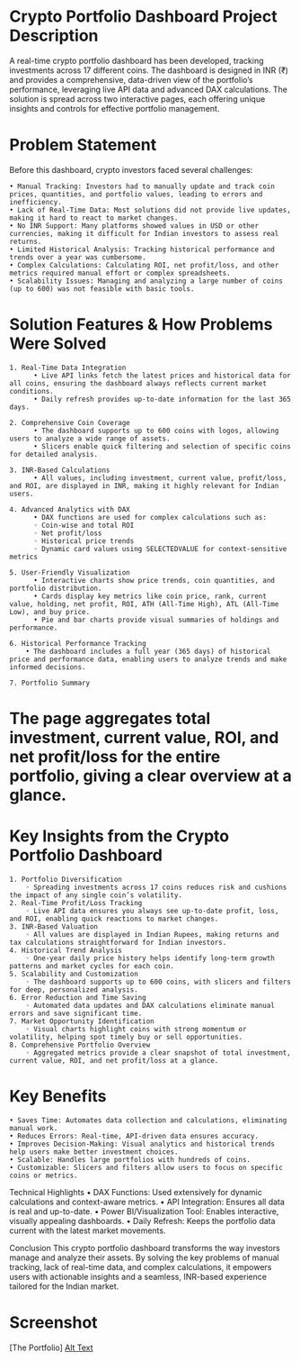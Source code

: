 # Crypto Portfolio Dashboard Project Description

A real-time crypto portfolio dashboard has been developed, tracking investments across 17 different coins. The dashboard is designed in INR (₹) and provides a comprehensive, data-driven view of the portfolio’s performance, leveraging live API data and advanced DAX calculations. The solution is spread across two interactive pages, each offering unique insights and controls for effective portfolio management.

# Problem Statement

Before this dashboard, crypto investors faced several challenges:

    • Manual Tracking: Investors had to manually update and track coin prices, quantities, and portfolio values, leading to errors and inefficiency.
    • Lack of Real-Time Data: Most solutions did not provide live updates, making it hard to react to market changes.
    • No INR Support: Many platforms showed values in USD or other currencies, making it difficult for Indian investors to assess real returns.
    • Limited Historical Analysis: Tracking historical performance and trends over a year was cumbersome.
    • Complex Calculations: Calculating ROI, net profit/loss, and other metrics required manual effort or complex spreadsheets.
    • Scalability Issues: Managing and analyzing a large number of coins (up to 600) was not feasible with basic tools.

# Solution Features & How Problems Were Solved

    1. Real-Time Data Integration
          • Live API links fetch the latest prices and historical data for all coins, ensuring the dashboard always reflects current market conditions.
          • Daily refresh provides up-to-date information for the last 365 days.

    2. Comprehensive Coin Coverage
          • The dashboard supports up to 600 coins with logos, allowing users to analyze a wide range of assets.
          • Slicers enable quick filtering and selection of specific coins for detailed analysis.

    3. INR-Based Calculations
          • All values, including investment, current value, profit/loss, and ROI, are displayed in INR, making it highly relevant for Indian users.

    4. Advanced Analytics with DAX
          • DAX functions are used for complex calculations such as:
          ◦ Coin-wise and total ROI
          ◦ Net profit/loss
          ◦ Historical price trends
          ◦ Dynamic card values using SELECTEDVALUE for context-sensitive metrics

    5. User-Friendly Visualization
          • Interactive charts show price trends, coin quantities, and portfolio distribution.
          • Cards display key metrics like coin price, rank, current value, holding, net profit, ROI, ATH (All-Time High), ATL (All-Time Low), and buy price.
          • Pie and bar charts provide visual summaries of holdings and performance.

    6. Historical Performance Tracking
        • The dashboard includes a full year (365 days) of historical price and performance data, enabling users to analyze trends and make informed decisions.

    7. Portfolio Summary
  
# The  page aggregates total investment, current value, ROI, and net profit/loss for the entire portfolio, giving a clear overview at a glance.

# Key Insights from the Crypto Portfolio Dashboard
  
    1. Portfolio Diversification
        ◦ Spreading investments across 17 coins reduces risk and cushions the impact of any single coin’s volatility.
    2. Real-Time Profit/Loss Tracking
        ◦ Live API data ensures you always see up-to-date profit, loss, and ROI, enabling quick reactions to market changes.
    3. INR-Based Valuation
        ◦ All values are displayed in Indian Rupees, making returns and tax calculations straightforward for Indian investors.
    4. Historical Trend Analysis
        ◦ One-year daily price history helps identify long-term growth patterns and market cycles for each coin.
    5. Scalability and Customization
        ◦ The dashboard supports up to 600 coins, with slicers and filters for deep, personalized analysis.
    6. Error Reduction and Time Saving
        ◦ Automated data updates and DAX calculations eliminate manual errors and save significant time.
    7. Market Opportunity Identification
        ◦ Visual charts highlight coins with strong momentum or volatility, helping spot timely buy or sell opportunities.
    8. Comprehensive Portfolio Overview
        ◦ Aggregated metrics provide a clear snapshot of total investment, current value, ROI, and net profit/loss at a glance.
       
 # Key Benefits
   
    • Saves Time: Automates data collection and calculations, eliminating manual work.
    • Reduces Errors: Real-time, API-driven data ensures accuracy.
    • Improves Decision-Making: Visual analytics and historical trends help users make better investment choices.
    • Scalable: Handles large portfolios with hundreds of coins.
    • Customizable: Slicers and filters allow users to focus on specific coins or metrics.
Technical Highlights
    • DAX Functions: Used extensively for dynamic calculations and context-aware metrics.
    • API Integration: Ensures all data is real and up-to-date.
    • Power BI/Visualization Tool: Enables interactive, visually appealing dashboards.
    • Daily Refresh: Keeps the portfolio data current with the latest market movements.

Conclusion
This crypto portfolio dashboard transforms the way investors manage and analyze their assets. By solving the key problems of manual tracking, lack of real-time data, and complex calculations, it empowers users with actionable insights and a seamless, INR-based experience tailored for the Indian market.


# Screenshot 

   [The Portfolio]
   [Alt Text](https://github.com/PreetamRana0001/Crypto-PowerBI-Dashboard/blob/main/INR%20Crypto%20Dashboard.png.raw=true)




